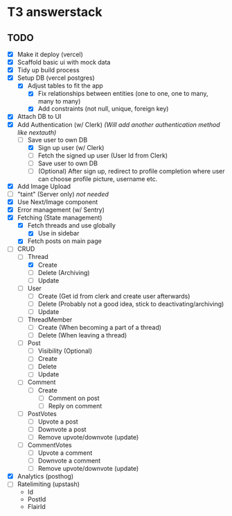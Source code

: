 # T3 answerstack

## TODO

- [x] Make it deploy (vercel)
- [x] Scaffold basic ui with mock data
- [x] Tidy up build process
- [x] Setup DB (vercel postgres)
    - [x] Adjust tables to fit the app
        - [x] Fix relationships between entities (one to one, one to many, many to many)
        - [x] Add constraints (not null, unique, foreign key)
- [x] Attach DB to UI
- [x] Add Authentication (w/ Clerk) _(Will add another authentication method like nextauth)_
    - [ ] Save user to own DB
        - [x] Sign up user (w/ Clerk)
        - [ ] Fetch the signed up user (User Id from Clerk)
        - [ ] Save user to own DB
        - [ ] (Optional) After sign up, redirect to profile completion where user can choose profile picture, username
          etc.
- [x] Add Image Upload
- [ ] "taint" (Server only) _not needed_
- [x] Use Next/Image component
- [x] Error management (w/ Sentry)
- [x] Fetching (State management)
    - [x] Fetch threads and use globally
        - [x] Use in sidebar
    - [x] Fetch posts on main page
- [ ] CRUD
    - [ ] Thread
        - [x] Create
        - [ ] Delete (Archiving)
        - [ ] Update
    - [ ] User
        - [ ] Create (Get id from clerk and create user afterwards)
        - [ ] Delete (Probably not a good idea, stick to deactivating/archiving)
        - [ ] Update
    - [ ] ThreadMember
        - [ ] Create (When becoming a part of a thread)
        - [ ] Delete (When leaving a thread)
    - [ ] Post
        - [ ] Visibility (Optional)
        - [ ] Create
        - [ ] Delete
        - [ ] Update
    - [ ] Comment
        - [ ] Create
            - [ ] Comment on post
            - [ ] Reply on comment
    - [ ] PostVotes
        - [ ] Upvote a post
        - [ ] Downvote a post
        - [ ] Remove upvote/downvote (update)
    - [ ] CommentVotes
        - [ ] Upvote a comment
        - [ ] Downvote a comment
        - [ ] Remove upvote/downvote (update)
- [x] Analytics (posthog)
- [ ] Ratelimiting (upstash)
    - Id
    - PostId
    - FlairId
